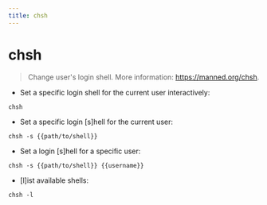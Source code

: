 ```yaml
---
title: chsh
---
```

# chsh

> Change user's login shell.
> More information: <https://manned.org/chsh>.

- Set a specific login shell for the current user interactively:

`chsh`

- Set a specific login [s]hell for the current user:

`chsh -s {{path/to/shell}}`

- Set a login [s]hell for a specific user:

`chsh -s {{path/to/shell}} {{username}}`

- [l]ist available shells:

`chsh -l`
